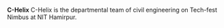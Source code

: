 **C-Helix**
C-Helix is the departmental team of civil engineering on Tech-fest Nimbus at NIT Hamirpur.
